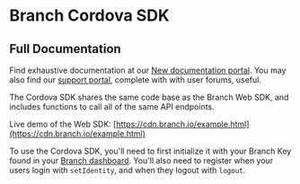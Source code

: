 # Branch Cordova SDK

## Full Documentation
Find exhaustive documentation at our [New documentation portal](https://dev.branch.io).  You may also find our [support portal](http://support.branch.io), complete with with user forums, useful.

The Cordova SDK shares the same code base as the Branch Web SDK, and includes functions to call all of the same API endpoints.

Live demo of the Web SDK: [https://cdn.branch.io/example.html](https://cdn.branch.io/example.html)

To use the Cordova SDK, you'll need to first initialize it with your Branch Key found in your [Branch dashboard](https://dashboard.branch.io/#/settings). You'll also need to register when your users login with `setIdentity`, and when they logout with `logout`.
